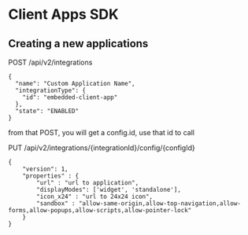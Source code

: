 # Client Apps SDK

## Creating a new applications

POST /api/v2/integrations
~~~
{
  "name": "Custom Application Name",
  "integrationType": {
    "id": "embedded-client-app"
  },
  "state": "ENABLED"
}
~~~

from that POST, you will get a config.id, use that id to call

PUT /api/v2/integrations/{integrationId}/config/{configId}

~~~
{
    "version": 1,
    "properties" : {
        "url" : "url to application",
        "displayModes": ['widget', 'standalone'],
        "icon_x24" : "url to 24x24 icon",
        "sandbox" : "allow-same-origin,allow-top-navigation,allow-forms,allow-popups,allow-scripts,allow-pointer-lock"
    }
}
~~~
